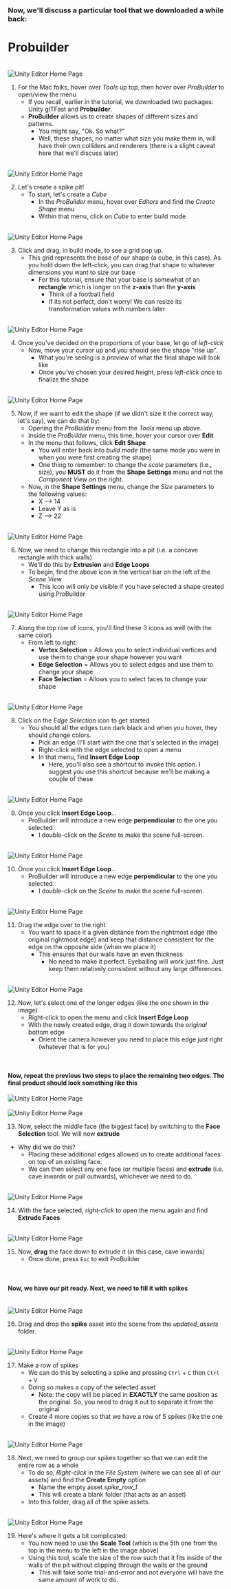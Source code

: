 ### Now, we'll discuss a particular tool that we downloaded a while back: 

# Probuilder

<br/>

<img style="display: block; margin-left: auto; margin-right: auto;" src="./groundwork_photos/step_56.png" alt="Unity Editor Home Page">

1. For the Mac folks, hover over *Tools* up top, then hover over *ProBuilder* to open/view the menu
    - If you recall, earlier in the tutorial, we downloaded two packages: Unity glTFast and **Probuilder**.
    - **ProBuilder** allows us to create shapes of different sizes and patterns. 
        - You might say, "Ok. So what?"
        - Well, these shapes, no matter what size you make them in, will have their own colliders and renderers (there is a slight caveat here that we'll discuss later)
<br/>


<img style="display: block; margin-left: auto; margin-right: auto;" src="./groundwork_photos/step_57.png" alt="Unity Editor Home Page">

2. Let's create a spike pit!
    - To start, let's create a *Cube*
        - In the *ProBuilder* menu, hover over *Editors* and find the *Create Shape* menu
        - Within that menu, click on *Cube* to enter build mode

<br/>


<img style="display: block; margin-left: auto; margin-right: auto;" src="./groundwork_photos/step_59.png" alt="Unity Editor Home Page">

3. Click and drag, in build mode, to see a grid pop up.
    - This grid represents the base of our shape (a cube, in this case). As you hold down the left-click, you can drag that shape to whatever dimensions you want to size our base
        - For this tutorial, ensure that your base is somewhat of an **rectangle** which is longer on the **z-axis** than the **y-axis**
            - Think of a football field
            - If its not perfect, don't worry! We can resize its transformation values with numbers later
<br/>


<img style="display: block; margin-left: auto; margin-right: auto;" src="./groundwork_photos/step_60.png" alt="Unity Editor Home Page">

4. Once you've decided on the proportions of your base, let go of *left-click*
    - Now, move your cursor up and you should see the shape "rise up".
        - What you're seeing is a *preview* of what the final shape will look like
        - Once you've chosen your desired height, press *left-click* once to finalize the shape
<br/>


<img style="display: block; margin-left: auto; margin-right: auto;" src="./groundwork_photos/step_61.png" alt="Unity Editor Home Page">

5. Now, if we want to edit the shape (if we didn't size it the correct way, let's say), we can do that by:
    - Opening the *ProBuilder* menu from the *Tools* menu up above.
    - Inside the *ProBuilder* menu, this time, hover your cursor over **Edit**
    - In the menu that follows, click **Edit Shape**
        - You will enter back into *build mode* (the same mode you were in when you were first creating the shape)
        - One thing to remember: to change the *scale* parameters (i.e., size), you **MUST** do it from the **Shape Settings** menu and not the *Component View* on the right.  
    - Now, in the **Shape Settings** menu, change the *Size* parameters to the following values:
        - X --> 14
        - Leave Y as is
        - Z --> 22
<br/>


<img style="display: block; margin-left: auto; margin-right: auto;" src="./groundwork_photos/step_62.png" alt="Unity Editor Home Page">

6. Now, we need to change this rectangle into a pit (i.e. a concave rectangle with thick walls)
    - We'll do this by **Extrusion** and **Edge Loops**
    - To begin, find the above icon in the vertical bar on the left of the *Scene View*
        - This icon will only be visible if you have selected a shape created using ProBuilder
    
<br/>


<img style="display: block; margin-left: auto; margin-right: auto;" src="./groundwork_photos/step_63.png" alt="Unity Editor Home Page">

7. Along the top row of icons, you'll find these 3 icons as well (with the same color)
    - From left to right:
        - **Vertex Selection** = Allows you to select individual vertices and use them to change your shape however you want
        - **Edge Selection** = Allows you to select edges and use them to change your shape
        - **Face Selection** = Allows you to select faces to change 
        your shape
<br/>


<img style="display: block; margin-left: auto; margin-right: auto;" src="./groundwork_photos/step_64.png" alt="Unity Editor Home Page">

8. Click on the *Edge Selection* icon to get started 
    - You should all the edges turn dark black and when you hover, they should change colors.
        - Pick an edge (I'll start with the one that's selected in the image)
        - Right-click with the edge selected to open a menu
        - In that menu, find **Insert Edge Loop**
            - Here, you'll also see a shortcut to invoke this option. I suggest you use this shortcut because we'll be making a couple of these
<br/>


<img style="display: block; margin-left: auto; margin-right: auto;" src="./groundwork_photos/step_65.png" alt="Unity Editor Home Page">

9. Once you click **Insert Edge Loop**...
    - ProBuilder will introduce a new edge **perpendicular** to the one you selected. 
        - I double-click on the *Scene* to make the scene full-screen.
<br/>


<img style="display: block; margin-left: auto; margin-right: auto;" src="./groundwork_photos/step_65.png" alt="Unity Editor Home Page">

10. Once you click **Insert Edge Loop**...
    - ProBuilder will introduce a new edge **perpendicular** to the one you selected. 
        - I double-click on the *Scene* to make the scene full-screen.
<br/>


<img style="display: block; margin-left: auto; margin-right: auto;" src="./groundwork_photos/step_66.png" alt="Unity Editor Home Page">

11. Drag the edge over to the right
    - You want to space it a given distance from the rightmost edge (the original rightmost edge) and keep that distance consistent for the edge on the opposite side (when we place it)
        - This ensures that our walls have an even thickness
            - No need to make it perfect. Eyeballing will work just fine. Just keep them relatively consistent without any large differences.
<br/>


<img style="display: block; margin-left: auto; margin-right: auto;" src="./groundwork_photos/step_67.png" alt="Unity Editor Home Page">

12. Now, let's select one of the longer edges (like the one shown in the image) 
    - Right-click to open the menu and click **Insert Edge Loop**
    - With the newly created edge, drag it down towards the *original* bottom edge
        - Orient the camera however you need to place this edge just right (whatever that is for you)
<br/>

#### Now, repeat the previous two steps to place the remaining two edges. The final product should look something like this

<img style="display: block; margin-left: auto; margin-right: auto;" src="./groundwork_photos/step_68.png" alt="Unity Editor Home Page">
<br/>


<img style="display: block; margin-left: auto; margin-right: auto;" src="./groundwork_photos/step_69.png" alt="Unity Editor Home Page">

13. Now, select the middle face (the biggest face) by switching to the **Face Selection** tool. We will now **extrude**

- Why did we do this?
    - Placing these additional edges allowed us to create additional faces on top of an existing face.
    - We can then select any one face (or multiple faces) and **extrude** (i.e. cave inwards or pull outwards), whichever we need to do.
<br/>


<img style="display: block; margin-left: auto; margin-right: auto;" src="./groundwork_photos/step_70.png" alt="Unity Editor Home Page">

14. With the face selected, *right-click* to open the menu again and find **Extrude Faces**
<br/>


<img style="display: block; margin-left: auto; margin-right: auto;" src="./groundwork_photos/step_71.png" alt="Unity Editor Home Page">

15. Now, **drag** the face down to extrude it (in this case, cave inwards)
    - Once done, press `Esc` to exit ProBuilder
<br/>


#### Now, we have our pit ready. Next, we need to fill it with spikes
<br/>


<img style="display: block; margin-left: auto; margin-right: auto;" src="./groundwork_photos/step_72.png" alt="Unity Editor Home Page">

16. Drag and drop the **spike** asset into the scene from the *updated_assets* folder.
<br/>


<img style="display: block; margin-left: auto; margin-right: auto;" src="./groundwork_photos/step_73.png" alt="Unity Editor Home Page">

17. Make a row of spikes
    - We can do this by selecting a spike and pressing `Ctrl` + `C` then `Ctrl` + `V`
    - Doing so makes a copy of the selected asset
        - Note: the copy will be placed in **EXACTLY** the same position as the original. So, you need to drag it out to separate it from the original
    - Create 4 more copies so that we have a row of 5 spikes (like the one in the image)
<br/>


<img style="display: block; margin-left: auto; margin-right: auto;" src="./groundwork_photos/step_75.png" alt="Unity Editor Home Page">

18. Next, we need to group our spikes together so that we can edit the entire row as a whole
    - To do so, *Right-click* in the *File System* (where we can see all of our assets) and find the **Create Empty** option
        - Name the empty asset *spike_row_1*
        - This will create a blank folder (that acts as an asset)
    - Into this folder, drag all of the spike assets.
<br/>


<img style="display: block; margin-left: auto; margin-right: auto;" src="./groundwork_photos/step_74.png" alt="Unity Editor Home Page">

19. Here's where it gets a bit complicated:
    - You now need to use the **Scale Tool** (which is the 5th one from the top in the menu to the left in the image above)
    - Using this tool, scale the size of the row such that it fits inside of the walls of the pit without clipping through the walls or the ground
        - This will take some trial-and-error and not everyone will have the same amount of work to do.
<br/>

